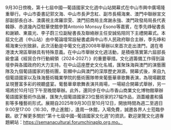 9月30日傍晚，第十七屆中國—葡語國家文化週中山站開幕式在中山市興中廣場隆重舉行。中山市委書記郭文海、中山市長尹念紅、副市長楊海東、澳門中聯辦宣文部副部長白冰、澳廣視主席羅崇雯、澳門招商局主席謝永強、澳門政發局局長代表韓靜、赤道幾內亞駐華使館參贊Antonio Monsuy Esono等嘉賓，在季先峥秘書長和謝穎、東晨光、李子蔚三位副秘書長及聯絡辦主任安誠佑陪同下主禮開幕式。本屆文化週（中山站）由中葡論壇常設秘書處與中山市人民政府聯合主辦，季先峥和楊海東分別致辭。此次活動是中葡文化週2008年舉辦以來首次走出澳門，選在粵港澳大灣區舉辦具有特殊意義。在中山市舉辦文化週活動，是積極落實第六屆部長級會議《經貿合作行動綱領（2024‑2027）》的重要舉措。文化週籌備工作得到論壇參與各國政府的大力支持。在中山這座歷史文化名城，匯聚珠海與澳門的演藝團隊及九個葡語國家的藝術團，彰顯中山與澳門的深厚歷史淵源。開幕式後，來自九個葡語國家以及珠海藝術職業學院的藝術團隊帶來葡藝華章歌舞表演，為現場觀眾呈現豐富多彩的視聽盛宴。葡藝華章歌舞表演共兩場，一場結合開幕式舉辦，另一場將於10月1日下午至晚間舉辦。此外，還同步在中山市香山商業文化博物館舉辦葡語國家藝術作品展，匯聚九個葡語國家23位藝術家的27幅作品，涵蓋繪畫和攝影等多種藝術形式。展期自2025年9月30日至10月12日，開放時間為週二至週日9:00至17:00（16:30，停止進館），逢周一休館，入場免費，誠邀各界人士蒞臨參觀。欲了解更多關於“第十七屆中國─葡語國家文化週”的資訊，歡迎瀏覽文化週專題網站：https://semanacultural.forumchinaplp.org.mo。